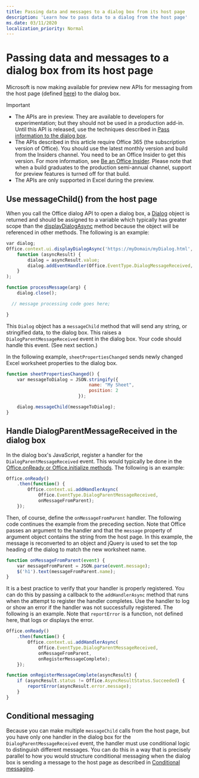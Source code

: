 ```yaml
---
title: Passing data and messages to a dialog box from its host page
description: 'Learn how to pass data to a dialog from the host page'
ms.date: 03/11/2020
localization_priority: Normal
---
```


# Passing data and messages to a dialog box from its host page

Microsoft is now making available for preview new APIs for messaging from the host page (defined [here](dialog-api-in-office-add-ins.md#open-a-dialog-box-from-a-host-page)) to the dialog box.

> [!Important]
>
> - The APIs are in preview. They are available to developers for experimentation; but they should not be used in a production add-in. Until this API is released, use the techniques described in [Pass information to the dialog box](dialog-api-in-office-add-ins.md#pass-information-to-the-dialog-box).
> - The APIs described in this article require Office 365 (the subscription version of Office). You should use the latest monthly version and build from the Insiders channel. You need to be an Office Insider to get this version. For more information, see [Be an Office Insider](https://products.office.com/office-insider?tab=tab-1). Please note that when a build graduates to the production semi-annual channel, support for preview features is turned off for that build.
> - The APIs are only supported in Excel during the preview.

## Use messageChild() from the host page

When you call the Office dialog API to open a dialog box, a [Dialog](/javascript/api/office/office.dialog) object is returned and should be assigned to a variable which typically has greater scope than the [displayDialogAsync](/javascript/api/office/office.ui#displaydialogasync-startaddress--callback-)
method because the object will be referenced in other methods. The following is an example:

```javascript
var dialog;
Office.context.ui.displayDialogAsync('https://myDomain/myDialog.html',
    function (asyncResult) {
        dialog = asyncResult.value;
        dialog.addEventHandler(Office.EventType.DialogMessageReceived, processMessage);
    }
);

function processMessage(arg) {
    dialog.close();

  // message processing code goes here;

}
```

This `Dialog` object has a `messageChild` method that will send any string, or stringified data, to the dialog box. This raises a `DialogParentMessageReceived` event in the dialog box. Your code should handle this event. (See next section.)

In the following example, `sheetPropertiesChanged` sends newly changed Excel worksheet properties to the dialog box.

```javascript
function sheetPropertiesChanged() {
    var messageToDialog = JSON.stringify({
                               name: "My Sheet",
                               position: 2
                           });

    dialog.messageChild(messageToDialog);
}
```

## Handle DialogParentMessageReceived in the dialog box

In the dialog box's JavaScript, register a handler for the `DialogParentMessageReceived` event. This would typically be done in the [Office.onReady or Office.initialize
methods](initialize-add-in.md). The following is an example:

```javascript
Office.onReady()
    .then(function() {
        Office.context.ui.addHandlerAsync(
            Office.EventType.DialogParentMessageReceived,
            onMessageFromParent);
    });
```

Then, of course, define the `onMessageFromParent` handler. The following code continues the example from the preceding section. Note that Office passes an argument to the handler and that the `message` property of argument object contains the string from the host page. In this example, the message is reconverted to an object and jQuery is used to set the top heading of the dialog to match the new worksheet name.

```javascript
function onMessageFromParent(event) {
    var messageFromParent = JSON.parse(event.message);
    $('h1').text(messageFromParent.name);
}
```

It is a best practice to verify that your handler is properly registered. You can do this by passing a callback to the `addHandlerAsync` method that runs when the attempt to register the handler completes. Use the handler to log or show an error if the handler was not successfully registered. The following is an example. Note that `reportError` is a function, not defined here, that logs or displays the error.

```javascript
Office.onReady()
    .then(function() {
        Office.context.ui.addHandlerAsync(
            Office.EventType.DialogParentMessageReceived,
            onMessageFromParent,
            onRegisterMessageComplete);
    });

function onRegisterMessageComplete(asyncResult) {
    if (asyncResult.status != Office.AsyncResultStatus.Succeeded) {
        reportError(asyncResult.error.message);
    }
}
```

## Conditional messaging

Because you can make multiple `messageChild` calls from the host page, but you have only one handler in the dialog box for the `DialogParentMessageReceived` event, the handler must use conditional logic to distinguish different messages. You can do this in a way that is precisely parallel to how you would structure conditional messaging when the dialog box is sending a message to the host page as described in [Conditional messaging](dialog-api-in-office-add-ins.md#conditional-messaging).
